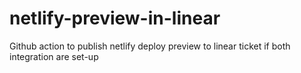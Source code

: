 # netlify-preview-in-linear
Github action to publish netlify deploy preview to linear ticket if both integration are set-up
